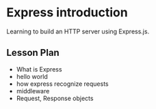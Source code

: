 # Express introduction

Learning to build an HTTP server using Express.js.

## Lesson Plan

- What is Express
- hello world
- how express recognize requests
- middleware
- Request, Response objects
